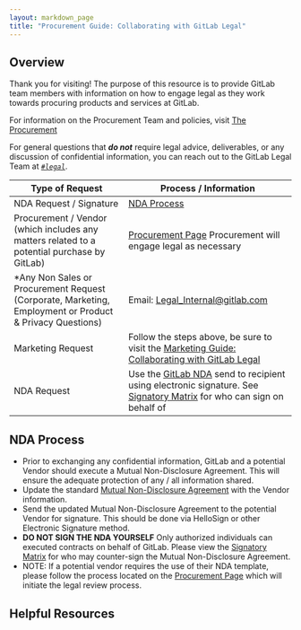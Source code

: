 ```yaml
---
layout: markdown_page
title: "Procurement Guide: Collaborating with GitLab Legal"
---
```

## Overview
Thank you for visiting! The purpose of this resource is to provide GitLab team members with information on how to engage legal as they work towards procuring products and services at GitLab. 

For information on the Procurement Team and policies, visit [The Procurement](https://about.gitlab.com/handbook/finance/procurement/)

For general questions that **_do not_** require legal advice, deliverables, or any discussion of confidential information, you can reach out to the GitLab Legal Team at *[`#legal`](https://gitlab.slack.com/archives/legal)*.

| Type of Request | Process / Information |
| ------ | ------ |
| NDA Request / Signature | [NDA Process](https://about.gitlab.com/handbook/legal/procurement-guide-collaborating-with-gitlab-legal/#nda-process)|
| Procurement / Vendor (which includes any matters related to a potential purchase by GitLab) | [Procurement Page](https://about.gitlab.com/handbook/finance/procurement/) Procurement will engage legal as necessary|
| *Any Non Sales or Procurement Request (Corporate, Marketing, Employment or Product & Privacy Questions) | Email: [Legal_Internal@gitlab.com](mailto:legal_internal@gitlab.com) |
| Marketing Request | Follow the steps above, be sure to visit the [Marketing Guide: Collaborating with GitLab Legal](https://about.gitlab.com/handbook/legal/marketing-collaboration/) |
| NDA Request | Use the [GitLab NDA](https://drive.google.com/file/d/1hRAMBYrYcd9yG8FOItsfN0XYgdp32ajt/view) send to recipient using electronic signature. See [Signatory Matrix](https://about.gitlab.com/handbook/finance/authorization-matrix/#authorization-matrix) for who can sign on behalf of

## NDA Process
- Prior to exchanging any confidential information, GitLab and a potential Vendor should execute a Mutual Non-Disclosure Agreement. This will ensure the adequate protection of any / all information shared. 
- Update the standard [Mutual Non-Disclosure Agreement](https://drive.google.com/file/d/1hRAMBYrYcd9yG8FOItsfN0XYgdp32ajt/view) with the Vendor information. 
- Send the updated Mutual Non-Disclosure Agreement to the potential Vendor for signature. This should be done via HelloSign or other Electronic Signature method. 
- **DO NOT SIGN THE NDA YOURSELF** Only authorized individuals can executed contracts on behalf of GitLab. Please view the [Signatory Matrix](https://about.gitlab.com/handbook/finance/authorization-matrix/#authorization-matrix) for who may counter-sign the Mutual Non-Disclosure Agreement. 
- NOTE: If a potential vendor requires the use of their NDA template, please follow the process located on the [Procurement Page](https://about.gitlab.com/handbook/finance/procurement/) which will initiate the legal review process. 

## Helpful Resources

